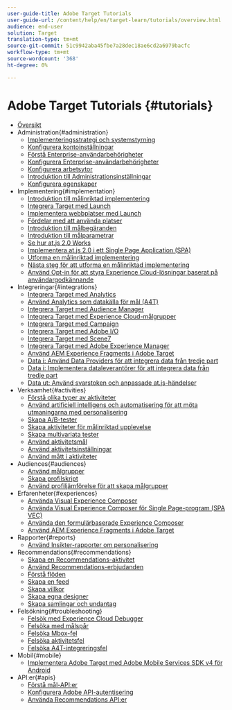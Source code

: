 ```yaml
---
user-guide-title: Adobe Target Tutorials
user-guide-url: /content/help/en/target-learn/tutorials/overview.html
audience: end-user
solution: Target
translation-type: tm+mt
source-git-commit: 51c9942aba45fbe7a28dec18ae6cd2a6979bacfc
workflow-type: tm+mt
source-wordcount: '368'
ht-degree: 0%

---
```



# Adobe Target Tutorials {#tutorials}

+ [Översikt](../overview.md)
+ Administration{#administration}
   + [Implementeringsstrategi och systemstyrning](../dev101/1.1-implementation-strategy-sys-governance.md)
   + [Konfigurera kontoinställningar](../administration/set-up-account-preferences.md)
   + [Förstå Enterprise-användarbehörigheter](../administration/understanding-enterprise-user-permissions.md)
   + [Konfigurera Enterprise-användarbehörigheter](../dev101/1.2-configure-ent-user-permissions.md)
   + [Konfigurera arbetsytor](../administration/set-up-workspaces.md)
   + [Introduktion till Administrationsinställningar](../dev101/1.3-intro-to-admin-setup.md)
   + [Konfigurera egenskaper](../administration/set-up-properties.md)
+ Implementering{#implementation}
   + [Introduktion till målinriktad implementering](../dev101/2.1-intro-to-target-implementation.md)
   + [Integrera Target med Launch](../dev101/3.1-target-launch.md)
   + [Implementera webbplatser med Launch](https://docs.adobe.com/content/help/en/experience-cloud/implementing-in-websites-with-launch/index.html)
   + [Fördelar med att använda platser](../dev101/2.2-benefits-of-locations.md)
   + [Introduktion till målbegäranden](../dev101/2.3-intro-to-target-requests.md)
   + [Introduktion till målparametrar](../dev101/2.4-intro-to-target-params.md)
   + [Se hur at.js 2.0 Works](../implementation/understanding-how-atjs-20-works.md)
   + [Implementera at.js 2.0 i ett Single Page Application (SPA)](../implementation/implement-atjs-20-in-a-single-page-application.md)
   + [Utforma en målinriktad implementering](../dev101/2.5-design-target-implementation.md)
   + [Nästa steg för att utforma en målinriktad implementering](../dev101/2.6-next-steps-design-target-implementation.md)
   + [Använd Opt-in för att styra Experience Cloud-lösningar baserat på användargodkännande](https://docs.adobe.com/content/help/en/core-services-learn/tutorials/id-service/use-opt-in-to-control-experience-cloud-activities-based-on-user-consent.html)
+ Integreringar{#integrations}
   + [Integrera Target med Analytics](../dev101/3.2-target-analytics.md)
   + [Använd Analytics som datakälla för mål (A4T)](../integrations/use-analytics-as-a-data-source-a4t.md)
   + [Integrera Target med Audience Manager](../dev101/3.3-target-dmp.md)
   + [Integrera Target med Experience Cloud-målgrupper](../dev101/3.4-target-exc-audiences.md)
   + [Integrera Target med Campaign](../dev101/3.6-target-campaign.md)
   + [Integrera Target med Adobe I/O](../dev101/3.7-target-io.md)
   + [Integrera Target med Scene7](../dev101/3.8-target-scene7.md)
   + [Integrera Target med Adobe Experience Manager](../dev101/3.5-target-aem.md)
   + [Använd AEM Experience Fragments i Adobe Target](https://helpx.adobe.com/experience-manager/kt/sites/using/experience-fragment-target-offer-feature-video-use.html)
   + [Data i: Använd Data Providers för att integrera data från tredje part](../integrations/use-data-providers-to-integrate-third-party-data.md)
   + [Data i: Implementera dataleverantörer för att integrera data från tredje part](../integrations/implement-data-providers-to-integrate-third-party-data.md)
   + [Data ut: Använd svarstoken och anpassade at.js-händelser](../integrations/use-response-tokens-and-atjs-custom-events.md)
+ Verksamhet{#activities}
   + [Förstå olika typer av aktiviteter](../activities/understanding-the-types-of-activities.md)
   + [Använd artificiell intelligens och automatisering för att möta utmaningarna med personalisering](../activities/use-the-artificial-intelligence-and-automation-capabilities-to-meet-the-challenges-of-personalization.md)
   + [Skapa A/B-tester](../activities/create-ab-tests.md)
   + [Skapa aktiviteter för målinriktad upplevelse](../activities/create-experience-targeting-activities.md)
   + [Skapa multivariata tester](../activities/create-multivariate-tests.md)
   + [Använd aktivitetsmål](../activities/use-activity-targeting.md)
   + [Använd aktivitetsinställningar](../activities/use-activity-settings.md)
   + [Använd mått i aktiviteter](../activities/use-metrics-in-activities.md)
+ Audiences{#audiences}
   + [Använd målgrupper](../audiences/use-audiences.md)
   + [Skapa profilskript](../audiences/create-profile-scripts.md)
   + [Använd profiljämförelse för att skapa målgrupper](../audiences/use-profile-comparison-to-build-audiences.md)
+ Erfarenheter{#experiences}
   + [Använda Visual Experience Composer](../experiences/use-the-visual-experience-composer.md)
   + [Använda Visual Experience Composer för Single Page-program (SPA VEC)](../experiences/use-the-visual-experience-composer-for-single-page-applications.md)
   + [Använda den formulärbaserade Experience Composer](../experiences/use-the-form-based-experience-composer.md)
   + [Använd AEM Experience Fragments i Adobe Target](https://helpx.adobe.com/experience-manager/kt/sites/using/experience-fragment-target-offer-feature-video-use.html)
+ Rapporter{#reports}
   + [Använd Insikter-rapporter om personalisering](../reports/use-the-personalization-insights-reports.md)
+ Recommendations{#recommendations}
   + [Skapa en Recommendations-aktivitet](../recommendations/create-a-recommendations-activity.md)
   + [Använd Recommendations-erbjudanden](../recommendations/use-recommendations-offers.md)
   + [Förstå flöden](../recommendations/understanding-feeds.md)
   + [Skapa en feed](../recommendations/create-a-feed.md)
   + [Skapa villkor](../recommendations/create-criteria.md)
   + [Skapa egna designer](../recommendations/create-custom-designs.md)
   + [Skapa samlingar och undantag](../recommendations/create-collections-and-exclusions.md)
+ Felsökning{#troubleshooting}
   + [Felsök med Experience Cloud Debugger](../troubleshooting/troubleshoot-with-the-experience-cloud-debugger.md)
   + [Felsöka med målspår](../troubleshooting/troubleshoot-with-target-traces.md)
   + [Felsöka Mbox-fel](../dev101/4.1-troubleshoot-mbox-errors.md)
   + [Felsöka aktivitetsfel](../dev101/4.2-troubleshoot-activity-errors.md)
   + [Felsöka A4T-integreringsfel](../dev101/4.3-troubleshoot-integration-errors.md)
+ Mobil{#mobile}
   + [Implementera Adobe Target med Adobe Mobile Services SDK v4 för Android](../mobile-v4/overview.md)
+ API:er{#apis}
   + [Förstå mål-API:er](../apis/api-overview.md)
   + [Konfigurera Adobe API-autentisering](../apis/configure-io-target-integration.md)
   + [Använda Recommendations API:er](https://docs.adobe.com/content/help/en/target-learn/recommendations-api-tutorial/recs-api-overview.html)
